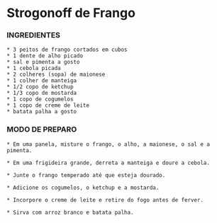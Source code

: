  # Strogonoff de Frango 

 ### INGREDIENTES
    * 3 peitos de frango cortados em cubos
    * 1 dente de alho picado
    * sal e pimenta a gosto
    * 1 cebola picada
    * 2 colheres (sopa) de maionese
    * 1 colher de manteiga
    * 1/2 copo de ketchup
    * 1/3 copo de mostarda
    * 1 copo de cogumelos
    * 1 copo de creme de leite
    * batata palha a gosto


### MODO DE PREPARO
    
    * Em uma panela, misture o frango, o alho, a maionese, o sal e a pimenta.

    * Em uma frigideira grande, derreta a manteiga e doure a cebola.

    * Junte o frango temperado até que esteja dourado.

    * Adicione os cogumelos, o ketchup e a mostarda.

    * Incorpore o creme de leite e retire do fogo antes de ferver.

    * Sirva com arroz branco e batata palha.
